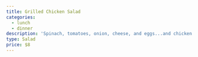 ```yaml
---
title: Grilled Chicken Salad
categories:
  - lunch
  - dinner
description: 'Spinach, tomatoes, onion, cheese, and eggs...and chicken.'
type: Salad
price: $8
---
```


